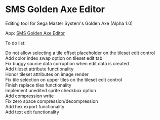 # SMS Golden Axe Editor
Editing tool for Sega Master System's Golden Axe (Alpha 1.0)

App: <a href="https://github.com/xfixium/SMSGoldenAxeEditor/blob/master/GoldenAxeEditor.exe">SMS Golden Axe Editor</a><br />

To do list:

Do not allow selecting a tile offset placeholder on the tileset edit control<br />
Add color index swap option on tileset edit tab<br />
Fix buggy source data corruption when edit data is created<br />
Add tileset attribute functionality<br />
Honor tileset attributes on image render<br />
Fix tile selection on upper tiles on the tileset edit control<br />
Finish replace tiles functionality<br />
Implement unedited sprite checkbox option<br />
Add compression write<br />
Fix zero space compression/decompression<br />
Add hex export functionality<br />
Add text edit functionality<br />
